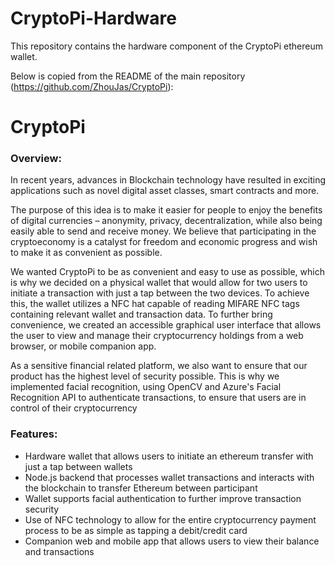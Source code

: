 # CryptoPi-Hardware
This repository contains the hardware component of the CryptoPi ethereum wallet.

Below is copied from the README of the main repository (https://github.com/ZhouJas/CryptoPi): 

# CryptoPi 
### Overview: 
In recent years, advances in Blockchain technology have resulted in exciting applications such as novel digital asset classes, smart contracts and more.

The purpose of this idea is to make it easier for people to enjoy the benefits of digital currencies – anonymity, privacy, decentralization, while also being easily able to send and receive money. We believe that participating in the cryptoeconomy is a catalyst for freedom and economic progress and wish to make it as convenient as possible.

We wanted CryptoPi to be as convenient and easy to use as possible, which is why we decided on a physical wallet that would allow for two users to initiate a transaction with just a tap between the two devices. To achieve this, the wallet utilizes a NFC hat capable of reading MIFARE NFC tags containing relevant wallet and transaction data. To further bring convenience, we created an accessible graphical user interface that allows the user to view and manage their cryptocurrency holdings from a web browser, or mobile companion app. 

As a sensitive financial related platform, we also want to ensure that our product has the highest level of security possible. This is why we implemented facial recognition, using OpenCV and Azure's Facial Recognition API to authenticate transactions, to ensure that users are in control of their cryptocurrency

### Features:
  - Hardware wallet that allows users to initiate an ethereum transfer with just a tap between wallets
  - Node.js backend that processes wallet transactions and interacts with the blockchain to transfer Ethereum between participant
  - Wallet supports facial authentication to further improve transaction security 
  - Use of NFC technology to allow for the entire cryptocurrency payment process to be as simple as tapping a debit/credit card
  - Companion web and mobile app that allows users to view their balance and transactions

